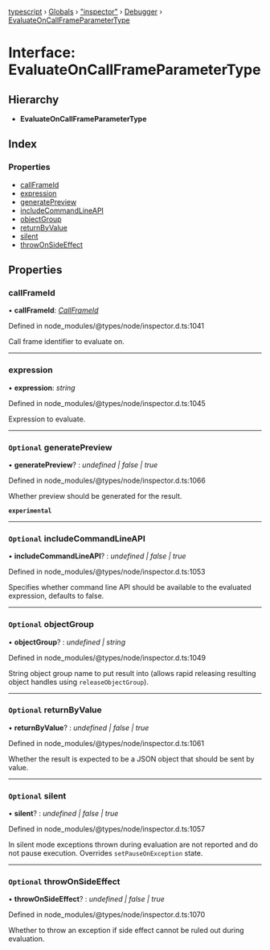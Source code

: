 [typescript](../README.md) › [Globals](../globals.md) › ["inspector"](../modules/_inspector_.md) › [Debugger](../modules/_inspector_.debugger.md) › [EvaluateOnCallFrameParameterType](_inspector_.debugger.evaluateoncallframeparametertype.md)

# Interface: EvaluateOnCallFrameParameterType

## Hierarchy

* **EvaluateOnCallFrameParameterType**

## Index

### Properties

* [callFrameId](_inspector_.debugger.evaluateoncallframeparametertype.md#callframeid)
* [expression](_inspector_.debugger.evaluateoncallframeparametertype.md#expression)
* [generatePreview](_inspector_.debugger.evaluateoncallframeparametertype.md#optional-generatepreview)
* [includeCommandLineAPI](_inspector_.debugger.evaluateoncallframeparametertype.md#optional-includecommandlineapi)
* [objectGroup](_inspector_.debugger.evaluateoncallframeparametertype.md#optional-objectgroup)
* [returnByValue](_inspector_.debugger.evaluateoncallframeparametertype.md#optional-returnbyvalue)
* [silent](_inspector_.debugger.evaluateoncallframeparametertype.md#optional-silent)
* [throwOnSideEffect](_inspector_.debugger.evaluateoncallframeparametertype.md#optional-throwonsideeffect)

## Properties

###  callFrameId

• **callFrameId**: *[CallFrameId](../modules/_inspector_.debugger.md#callframeid)*

Defined in node_modules/@types/node/inspector.d.ts:1041

Call frame identifier to evaluate on.

___

###  expression

• **expression**: *string*

Defined in node_modules/@types/node/inspector.d.ts:1045

Expression to evaluate.

___

### `Optional` generatePreview

• **generatePreview**? : *undefined | false | true*

Defined in node_modules/@types/node/inspector.d.ts:1066

Whether preview should be generated for the result.

**`experimental`** 

___

### `Optional` includeCommandLineAPI

• **includeCommandLineAPI**? : *undefined | false | true*

Defined in node_modules/@types/node/inspector.d.ts:1053

Specifies whether command line API should be available to the evaluated expression, defaults to false.

___

### `Optional` objectGroup

• **objectGroup**? : *undefined | string*

Defined in node_modules/@types/node/inspector.d.ts:1049

String object group name to put result into (allows rapid releasing resulting object handles using <code>releaseObjectGroup</code>).

___

### `Optional` returnByValue

• **returnByValue**? : *undefined | false | true*

Defined in node_modules/@types/node/inspector.d.ts:1061

Whether the result is expected to be a JSON object that should be sent by value.

___

### `Optional` silent

• **silent**? : *undefined | false | true*

Defined in node_modules/@types/node/inspector.d.ts:1057

In silent mode exceptions thrown during evaluation are not reported and do not pause execution. Overrides <code>setPauseOnException</code> state.

___

### `Optional` throwOnSideEffect

• **throwOnSideEffect**? : *undefined | false | true*

Defined in node_modules/@types/node/inspector.d.ts:1070

Whether to throw an exception if side effect cannot be ruled out during evaluation.
